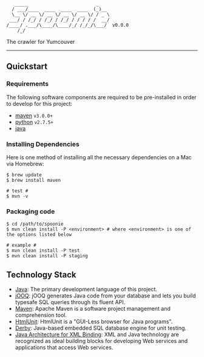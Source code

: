 ```
   _____                         _    
  / ___/____  ____  ____  ____  (_)__ 
  \__ \/ __ \/ __ \/ __ \/ __ \/ / _ \
 ___/ / /_/ / /_/ / /_/ / / / / /  __/
/____/ .___/\____/\____/_/ /_/_/\___/  v0.0.0
    /_/                               
```

The crawler for Yumcouver

---

## Quickstart

### Requirements

The following software components are required to be pre-installed in order to develop for this project:

* [maven](http://maven.apache.org/) `v3.0.0+`
* [python](https://www.python.org) `v2.7.5+`
* [java](http://www.oracle.com/technetwork/java/javase/overview/index.html)

### Installing Dependencies

Here is one method of installing all the necessary dependencies on a Mac via Homebrew:

    $ brew update
    $ brew install maven

    # test #
    $ mvn -v
    
### Packaging code

    $ cd /path/to/spoonie
    $ mvn clean install -P <environment> # where <environment> is one of the options listed below
    
    # example #
    $ mvn clean install -P test
    $ mvn clean install -P staging

## Technology Stack

* [Java](http://docs.oracle.com/javase/7/docs/api/): The primary development language of this project.
* [jOOQ](http://www.jooq.org/): jOOQ generates Java code from your database and lets you build typesafe SQL queries through its fluent API.
* [Maven](http://maven.apache.org/): Apache Maven is a software project management and comprehension tool.
* [HtmlUnit](http://htmlunit.sourceforge.net/): HtmlUnit is a "GUI-Less browser for Java programs".
* [Derby](http://db.apache.org/derby/): Java-based embedded SQL database engine for unit testing.
* [Java Architecture for XML Binding](http://www.oracle.com/technetwork/articles/javase/index-140168.html): XML and Java technology are recognized as ideal building blocks for developing Web services and applications that access Web services.

